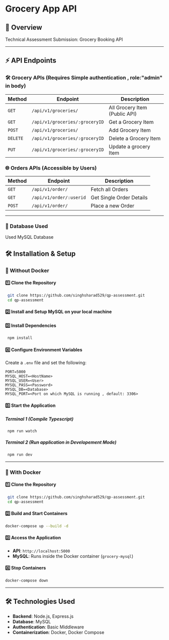# Grocery App API

## 📌 Overview

Technical Assessment Submission: Grocery Booking API

---

## ⚡ API Endpoints

### 🛠️ Grocery APIs (Requires Simple authentication , role:"admin" in body)

| Method   | Endpoint                       | Description                   |
| -------- | ------------------------------ | ----------------------------- |
| `GET`    | `/api/v1/groceries/`           | All Grocery Item (Public API) |
| `GET`    | `/api/v1/groceries/:groceryID` | Get a Grocery Item            |
| `POST`   | `/api/v1/groceries/`           | Add Grocery Item              |
| `DELETE` | `/api/v1/groceries/:groceryID` | Delete a Grocery Item         |
| `PUT`    | `/api/v1/groceries/:groceryID` | Update a grocery Item         |

### 🌐 Orders APIs (Accessible by Users)

| Method | Endpoint                | Description              |
| ------ | ----------------------- | ------------------------ |
| `GET`  | `/api/v1/order/`        | Fetch all Orders         |
| `GET`  | `/api/v1/order/:userid` | Get Single Order Details |
| `POST` | `/api/v1/order/`        | Place a new Order        |

---

### 📅 Database Used

Used MySQL Database

## 🛠️ Installation & Setup

### 🔹 Without Docker

#### 1️⃣ Clone the Repository

```sh
 git clone https://github.com/singhsharad529/qp-assessment.git
 cd qp-assessment
```

#### 2️⃣ Install and Setup MySQL on your local machine

#### 3️⃣ Install Dependencies

```sh
 npm install
```

#### 4️⃣ Configure Environment Variables

Create a `.env` file and set the following:

```
PORT=5000
MYSQL_HOST=<HostName>
MYSQL_USER=<User>
MYSQL_PASS=<Password>
MYSQL_DB=<Database>
MYSQL_PORT=<Port on which MySQL is running , default: 3306>
```

#### 5️⃣ Start the Application

##### Terminal 1 (Compile Typescript)

```sh
 npm run watch
```

##### Terminal 2 (Run application in Developement Mode)

```sh
 npm run dev
```

---

### 🔹 With Docker

#### 1️⃣ Clone the Repository

```sh
 git clone https://github.com/singhsharad529/qp-assessment.git
 cd qp-assessment
```

#### 2️⃣ Build and Start Containers

```sh
docker-compose up --build -d
```

#### 3️⃣ Access the Application

- **API**: `http://localhost:5000`
- **MySQL**: Runs inside the Docker container (`grocery-mysql`)

#### 4️⃣ Stop Containers

```sh
docker-compose down
```

---

## 🛠 Technologies Used

- **Backend**: Node.js, Express.js
- **Database**: MySQL
- **Authentication**: Basic Middleware
- **Containerization**: Docker, Docker Compose
